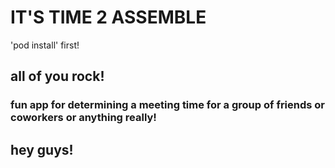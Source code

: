 # IT'S TIME 2 ASSEMBLE

'pod install' first!

## all of you rock!

### fun app for determining a meeting time for a group of friends or coworkers or anything really!

## hey guys!

